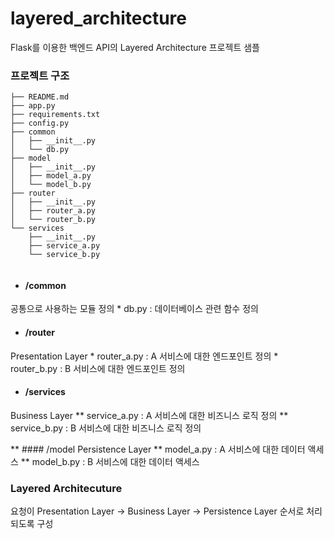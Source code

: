 # layered_architecture
Flask를 이용한 백엔드 API의 Layered Architecture 프로젝트 샘플


### 프로젝트 구조
```
├── README.md
├── app.py
├── requirements.txt
├── config.py
├── common
│   ├── __init__.py
│   └── db.py
├── model
│   ├── __init__.py
│   ├── model_a.py
│   └── model_b.py
├── router
│   ├── __init__.py
│   ├── router_a.py
│   └── router_b.py
└── services
    ├── __init__.py
    ├── service_a.py
    └── service_b.py
    
```

* #### /common
공통으로 사용하는 모듈 정의
    * db.py : 데이터베이스 관련 함수 정의

* #### /router
Presentation Layer
    * router_a.py : A 서비스에 대한 엔드포인트 정의
    * router_b.py : B 서비스에 대한 엔드포인트 정의

* #### /services
Business Layer
** service_a.py : A 서비스에 대한 비즈니스 로직 정의
** service_b.py : B 서비스에 대한 비즈니스 로직 정의

** #### /model
Persistence Layer
** model_a.py : A 서비스에 대한 데이터 액세스
** model_b.py : B 서비스에 대한 데이터 액세스

### Layered Architecuture
요청이 Presentation Layer -> Business Layer -> Persistence Layer 순서로 처리되도록 구성
